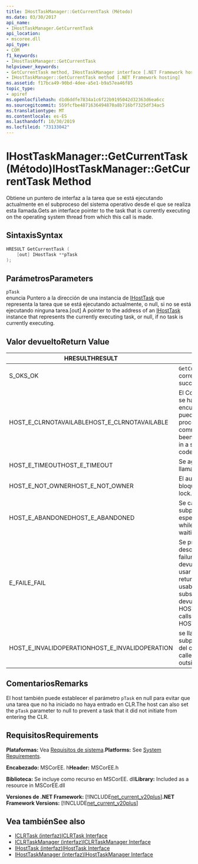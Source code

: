 ```yaml
---
title: IHostTaskManager::GetCurrentTask (Método)
ms.date: 03/30/2017
api_name:
- IHostTaskManager.GetCurrentTask
api_location:
- mscoree.dll
api_type:
- COM
f1_keywords:
- IHostTaskManager::GetCurrentTask
helpviewer_keywords:
- GetCurrentTask method, IHostTaskManager interface [.NET Framework hosting]
- IHostTaskManager::GetCurrentTask method [.NET Framework hosting]
ms.assetid: f17bca49-90bd-4dee-a5e1-b9a57ea46f85
topic_type:
- apiref
ms.openlocfilehash: d1d6ddfe7834a1c6f22b9195042d32363d6ea6cc
ms.sourcegitcommit: 559fcfbe4871636494870a8b716bf7325df34ac5
ms.translationtype: MT
ms.contentlocale: es-ES
ms.lasthandoff: 10/30/2019
ms.locfileid: "73133042"
---
```

# <a name="ihosttaskmanagergetcurrenttask-method"></a><span data-ttu-id="abe3e-102">IHostTaskManager::GetCurrentTask (Método)</span><span class="sxs-lookup"><span data-stu-id="abe3e-102">IHostTaskManager::GetCurrentTask Method</span></span>
<span data-ttu-id="abe3e-103">Obtiene un puntero de interfaz a la tarea que se está ejecutando actualmente en el subproceso del sistema operativo desde el que se realiza esta llamada.</span><span class="sxs-lookup"><span data-stu-id="abe3e-103">Gets an interface pointer to the task that is currently executing on the operating system thread from which this call is made.</span></span>  
  
## <a name="syntax"></a><span data-ttu-id="abe3e-104">Sintaxis</span><span class="sxs-lookup"><span data-stu-id="abe3e-104">Syntax</span></span>  
  
```cpp  
HRESULT GetCurrentTask (  
    [out] IHostTask **pTask  
);  
```  
  
## <a name="parameters"></a><span data-ttu-id="abe3e-105">Parámetros</span><span class="sxs-lookup"><span data-stu-id="abe3e-105">Parameters</span></span>  
 `pTask`  
 <span data-ttu-id="abe3e-106">enuncia Puntero a la dirección de una instancia de [IHostTask](../../../../docs/framework/unmanaged-api/hosting/ihosttask-interface.md) que representa la tarea que se está ejecutando actualmente, o null, si no se está ejecutando ninguna tarea.</span><span class="sxs-lookup"><span data-stu-id="abe3e-106">[out] A pointer to the address of an [IHostTask](../../../../docs/framework/unmanaged-api/hosting/ihosttask-interface.md) instance that represents the currently executing task, or null, if no task is currently executing.</span></span>  
  
## <a name="return-value"></a><span data-ttu-id="abe3e-107">Valor devuelto</span><span class="sxs-lookup"><span data-stu-id="abe3e-107">Return Value</span></span>  
  
|<span data-ttu-id="abe3e-108">HRESULT</span><span class="sxs-lookup"><span data-stu-id="abe3e-108">HRESULT</span></span>|<span data-ttu-id="abe3e-109">Descripción</span><span class="sxs-lookup"><span data-stu-id="abe3e-109">Description</span></span>|  
|-------------|-----------------|  
|<span data-ttu-id="abe3e-110">S_OK</span><span class="sxs-lookup"><span data-stu-id="abe3e-110">S_OK</span></span>|<span data-ttu-id="abe3e-111">`GetCurrentTask` devolvió correctamente.</span><span class="sxs-lookup"><span data-stu-id="abe3e-111">`GetCurrentTask` returned successfully.</span></span>|  
|<span data-ttu-id="abe3e-112">HOST_E_CLRNOTAVAILABLE</span><span class="sxs-lookup"><span data-stu-id="abe3e-112">HOST_E_CLRNOTAVAILABLE</span></span>|<span data-ttu-id="abe3e-113">El Common Language Runtime (CLR) no se ha cargado en un proceso o el CLR se encuentra en un estado en el que no puede ejecutar código administrado ni procesar la llamada correctamente.</span><span class="sxs-lookup"><span data-stu-id="abe3e-113">The common language runtime (CLR) has not been loaded into a process, or the CLR is in a state in which it cannot run managed code or process the call successfully.</span></span>|  
|<span data-ttu-id="abe3e-114">HOST_E_TIMEOUT</span><span class="sxs-lookup"><span data-stu-id="abe3e-114">HOST_E_TIMEOUT</span></span>|<span data-ttu-id="abe3e-115">Se agotó el tiempo de espera de la llamada.</span><span class="sxs-lookup"><span data-stu-id="abe3e-115">The call timed out.</span></span>|  
|<span data-ttu-id="abe3e-116">HOST_E_NOT_OWNER</span><span class="sxs-lookup"><span data-stu-id="abe3e-116">HOST_E_NOT_OWNER</span></span>|<span data-ttu-id="abe3e-117">El autor de la llamada no posee el bloqueo.</span><span class="sxs-lookup"><span data-stu-id="abe3e-117">The caller does not own the lock.</span></span>|  
|<span data-ttu-id="abe3e-118">HOST_E_ABANDONED</span><span class="sxs-lookup"><span data-stu-id="abe3e-118">HOST_E_ABANDONED</span></span>|<span data-ttu-id="abe3e-119">Se canceló un evento mientras un subproceso o fibra bloqueados estaba esperando en él.</span><span class="sxs-lookup"><span data-stu-id="abe3e-119">An event was canceled while a blocked thread or fiber was waiting on it.</span></span>|  
|<span data-ttu-id="abe3e-120">E_FAIL</span><span class="sxs-lookup"><span data-stu-id="abe3e-120">E_FAIL</span></span>|<span data-ttu-id="abe3e-121">Se produjo un error grave desconocido.</span><span class="sxs-lookup"><span data-stu-id="abe3e-121">An unknown catastrophic failure occurred.</span></span> <span data-ttu-id="abe3e-122">Cuando un método devuelve E_FAIL, el CLR ya no se puede usar en el proceso.</span><span class="sxs-lookup"><span data-stu-id="abe3e-122">When a method returns E_FAIL, the CLR is no longer usable within the process.</span></span> <span data-ttu-id="abe3e-123">Las llamadas subsiguientes a métodos de hospedaje devuelven HOST_E_CLRNOTAVAILABLE.</span><span class="sxs-lookup"><span data-stu-id="abe3e-123">Subsequent calls to hosting methods return HOST_E_CLRNOTAVAILABLE.</span></span>|  
|<span data-ttu-id="abe3e-124">HOST_E_INVALIDOPERATION</span><span class="sxs-lookup"><span data-stu-id="abe3e-124">HOST_E_INVALIDOPERATION</span></span>|<span data-ttu-id="abe3e-125">se llamó a `GetCurrentTask` en un subproceso del sistema operativo fuera del control del host.</span><span class="sxs-lookup"><span data-stu-id="abe3e-125">`GetCurrentTask` was called on an operating system thread outside the control of the host.</span></span>|  
  
## <a name="remarks"></a><span data-ttu-id="abe3e-126">Comentarios</span><span class="sxs-lookup"><span data-stu-id="abe3e-126">Remarks</span></span>  
 <span data-ttu-id="abe3e-127">El host también puede establecer el parámetro `pTask` en null para evitar que una tarea que no ha iniciado no haya entrado en CLR.</span><span class="sxs-lookup"><span data-stu-id="abe3e-127">The host can also set the `pTask` parameter to null to prevent a task that it did not initiate from entering the CLR.</span></span>  
  
## <a name="requirements"></a><span data-ttu-id="abe3e-128">Requisitos</span><span class="sxs-lookup"><span data-stu-id="abe3e-128">Requirements</span></span>  
 <span data-ttu-id="abe3e-129">**Plataformas:** Vea [Requisitos de sistema](../../../../docs/framework/get-started/system-requirements.md).</span><span class="sxs-lookup"><span data-stu-id="abe3e-129">**Platforms:** See [System Requirements](../../../../docs/framework/get-started/system-requirements.md).</span></span>  
  
 <span data-ttu-id="abe3e-130">**Encabezado:** MSCorEE. h</span><span class="sxs-lookup"><span data-stu-id="abe3e-130">**Header:** MSCorEE.h</span></span>  
  
 <span data-ttu-id="abe3e-131">**Biblioteca:** Se incluye como recurso en MSCorEE. dll</span><span class="sxs-lookup"><span data-stu-id="abe3e-131">**Library:** Included as a resource in MSCorEE.dll</span></span>  
  
 <span data-ttu-id="abe3e-132">**Versiones de .NET Framework:** [!INCLUDE[net_current_v20plus](../../../../includes/net-current-v20plus-md.md)]</span><span class="sxs-lookup"><span data-stu-id="abe3e-132">**.NET Framework Versions:** [!INCLUDE[net_current_v20plus](../../../../includes/net-current-v20plus-md.md)]</span></span>  
  
## <a name="see-also"></a><span data-ttu-id="abe3e-133">Vea también</span><span class="sxs-lookup"><span data-stu-id="abe3e-133">See also</span></span>

- [<span data-ttu-id="abe3e-134">ICLRTask (interfaz)</span><span class="sxs-lookup"><span data-stu-id="abe3e-134">ICLRTask Interface</span></span>](../../../../docs/framework/unmanaged-api/hosting/iclrtask-interface.md)
- [<span data-ttu-id="abe3e-135">ICLRTaskManager (interfaz)</span><span class="sxs-lookup"><span data-stu-id="abe3e-135">ICLRTaskManager Interface</span></span>](../../../../docs/framework/unmanaged-api/hosting/iclrtaskmanager-interface.md)
- [<span data-ttu-id="abe3e-136">IHostTask (interfaz)</span><span class="sxs-lookup"><span data-stu-id="abe3e-136">IHostTask Interface</span></span>](../../../../docs/framework/unmanaged-api/hosting/ihosttask-interface.md)
- [<span data-ttu-id="abe3e-137">IHostTaskManager (interfaz)</span><span class="sxs-lookup"><span data-stu-id="abe3e-137">IHostTaskManager Interface</span></span>](../../../../docs/framework/unmanaged-api/hosting/ihosttaskmanager-interface.md)
